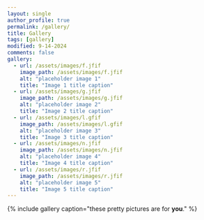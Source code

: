 ```yaml
---
layout: single
author_profile: true
permalink: /gallery/
title: Gallery
tags: [gallery]
modified: 9-14-2024
comments: false
gallery:
  - url: /assets/images/f.jfif
    image_path: /assets/images/f.jfif
    alt: "placeholder image 1"
    title: "Image 1 title caption"
  - url: /assets/images/g.jfif
    image_path: /assets/images/g.jfif
    alt: "placeholder image 2"
    title: "Image 2 title caption"
  - url: /assets/images/l.gfif
    image_path: /assets/images/l.gfif
    alt: "placeholder image 3"
    title: "Image 3 title caption"  
  - url: /assets/images/n.jfif
    image_path: /assets/images/n.jfif
    alt: "placeholder image 4"
    title: "Image 4 title caption"
  - url: /assets/images/r.jfif
    image_path: /assets/images/r.jfif
    alt: "placeholder image 5"
    title: "Image 5 title caption"    
---
```


{% include gallery caption="these pretty pictures are for **you**." %}

